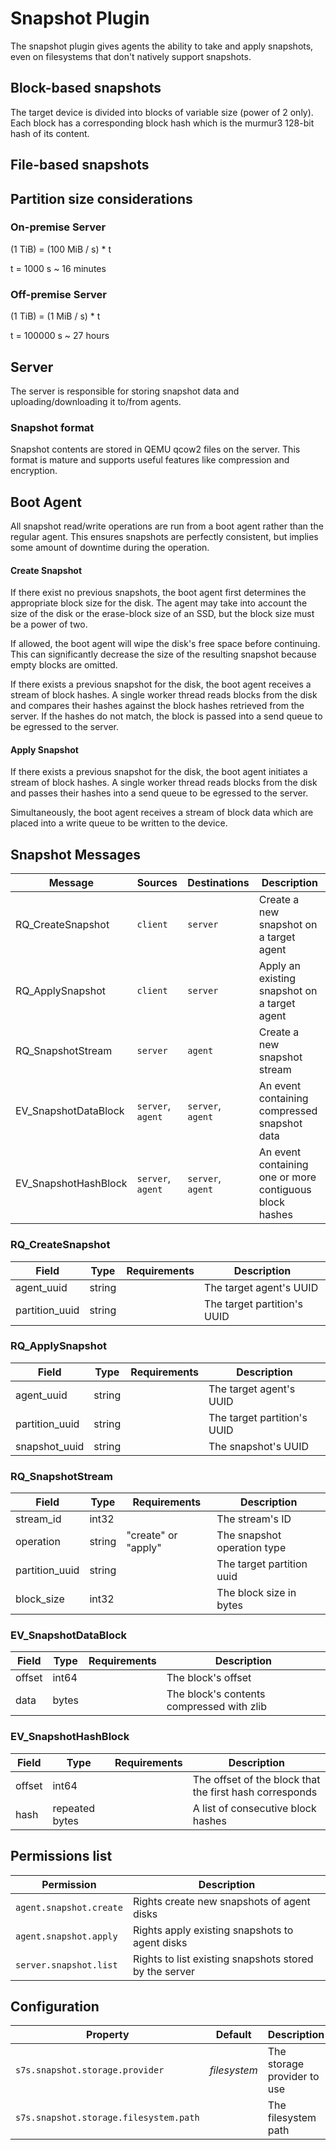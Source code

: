 # Snapshot Plugin

The snapshot plugin gives agents the ability to take and apply snapshots, even
on filesystems that don't natively support snapshots.

## Block-based snapshots

The target device is divided into blocks of variable size (power of 2 only).
Each block has a corresponding block hash which is the murmur3 128-bit hash of
its content.

## File-based snapshots

## Partition size considerations

### On-premise Server

(1 TiB) = (100 MiB / s) \* t

t = 1000 s ~ 16 minutes

### Off-premise Server

(1 TiB) = (1 MiB / s) \* t

t = 100000 s ~ 27 hours

## Server

The server is responsible for storing snapshot data and uploading/downloading it
to/from agents.

### Snapshot format

Snapshot contents are stored in QEMU qcow2 files on the server. This format is
mature and supports useful features like compression and encryption.

## Boot Agent

All snapshot read/write operations are run from a boot agent rather than the
regular agent. This ensures snapshots are perfectly consistent, but implies some
amount of downtime during the operation.

#### Create Snapshot

If there exist no previous snapshots, the boot agent first determines the
appropriate block size for the disk. The agent may take into account the size of
the disk or the erase-block size of an SSD, but the block size must be a power
of two.

If allowed, the boot agent will wipe the disk's free space before continuing.
This can significantly decrease the size of the resulting snapshot because empty
blocks are omitted.

If there exists a previous snapshot for the disk, the boot agent receives a
stream of block hashes. A single worker thread reads blocks from the disk and
compares their hashes against the block hashes retrieved from the server. If the
hashes do not match, the block is passed into a send queue to be egressed to the
server.

#### Apply Snapshot

If there exists a previous snapshot for the disk, the boot agent initiates a
stream of block hashes. A single worker thread reads blocks from the disk and
passes their hashes into a send queue to be egressed to the server.

Simultaneously, the boot agent receives a stream of block data which are placed
into a write queue to be written to the device.

## Snapshot Messages

| Message              | Sources           | Destinations      | Description                                             |
| -------------------- | ----------------- | ----------------- | ------------------------------------------------------- |
| RQ_CreateSnapshot    | `client`          | `server`          | Create a new snapshot on a target agent                 |
| RQ_ApplySnapshot     | `client`          | `server`          | Apply an existing snapshot on a target agent            |
| RQ_SnapshotStream    | `server`          | `agent`           | Create a new snapshot stream                            |
| EV_SnapshotDataBlock | `server`, `agent` | `server`, `agent` | An event containing compressed snapshot data            |
| EV_SnapshotHashBlock | `server`, `agent` | `server`, `agent` | An event containing one or more contiguous block hashes |

### RQ_CreateSnapshot

| Field          | Type   | Requirements | Description                 |
| -------------- | ------ | ------------ | --------------------------- |
| agent_uuid     | string |              | The target agent's UUID     |
| partition_uuid | string |              | The target partition's UUID |

### RQ_ApplySnapshot

| Field          | Type   | Requirements | Description                 |
| -------------- | ------ | ------------ | --------------------------- |
| agent_uuid     | string |              | The target agent's UUID     |
| partition_uuid | string |              | The target partition's UUID |
| snapshot_uuid  | string |              | The snapshot's UUID         |

### RQ_SnapshotStream

| Field          | Type   | Requirements        | Description                 |
| -------------- | ------ | ------------------- | --------------------------- |
| stream_id      | int32  |                     | The stream's ID             |
| operation      | string | "create" or "apply" | The snapshot operation type |
| partition_uuid | string |                     | The target partition uuid   |
| block_size     | int32  |                     | The block size in bytes     |

### EV_SnapshotDataBlock

| Field  | Type  | Requirements | Description                               |
| ------ | ----- | ------------ | ----------------------------------------- |
| offset | int64 |              | The block's offset                        |
| data   | bytes |              | The block's contents compressed with zlib |

### EV_SnapshotHashBlock

| Field  | Type           | Requirements | Description                                             |
| ------ | -------------- | ------------ | ------------------------------------------------------- |
| offset | int64          |              | The offset of the block that the first hash corresponds |
| hash   | repeated bytes |              | A list of consecutive block hashes                      |

## Permissions list

| Permission              | Description                                            |
| ----------------------- | ------------------------------------------------------ |
| `agent.snapshot.create` | Rights create new snapshots of agent disks             |
| `agent.snapshot.apply`  | Rights apply existing snapshots to agent disks         |
| `server.snapshot.list`  | Rights to list existing snapshots stored by the server |

## Configuration

| Property                               | Default      | Description                 |
| -------------------------------------- | ------------ | --------------------------- |
| `s7s.snapshot.storage.provider`        | _filesystem_ | The storage provider to use |
| `s7s.snapshot.storage.filesystem.path` |              | The filesystem path         |
